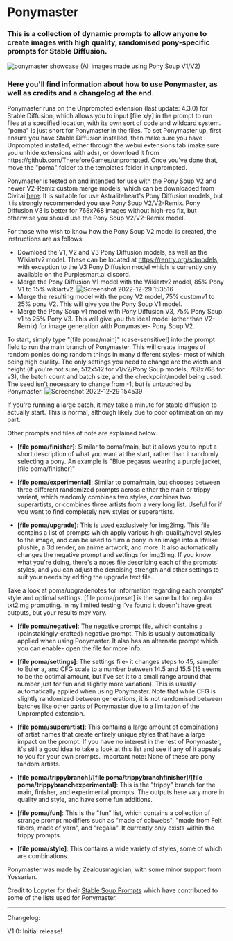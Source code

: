 # Ponymaster
### This is a collection of dynamic prompts to allow anyone to create images with high quality, randomised pony-specific prompts for Stable Diffusion.

![ponymaster showcase](https://user-images.githubusercontent.com/87048928/209909083-167e30bb-07bc-4221-bc27-6db703edafd7.png)
(All images made using Pony Soup V1/V2)

### Here you'll find information about how to use Ponymaster, as well as credits and a changelog at the end.

Ponymaster runs on the Unprompted extension (last update: 4.3.0) for Stable Diffusion, which allows you to input [file x/y] in the prompt to run files at a specified location, with its own sort of code and wildcard system. "poma" is just short for Ponymaster in the files.
To set Ponymaster up, first ensure you have Stable Diffusion installed, then make sure you have Unprompted installed, either through the webui extensions tab (make sure you unhide extensions with ads), or download it from https://github.com/ThereforeGames/unprompted. Once you've done that, move the "poma" folder to the templates folder in unprompted.

Ponymaster is tested on and intended for use with the Pony Soup V2 and newer V2-Remix custom merge models, which can be downloaded from Civitai [here](https://civitai.com/models/20852/pony-soup). It is suitable for use Astraliteheart's Pony Diffusion models, but it is strongly recommended you use Pony Soup V2/V2-Remix. Pony Diffusion V3 is better for 768x768 images without high-res fix, but otherwise you should use the Pony Soup V2/V2-Remix model.

For those who wish to know how the Pony Soup V2 model is created, the instructions are as follows:
- Download the V1, V2 and V3 Pony Diffusion models, as well as the Wikiartv2 model. These can be located at https://rentry.org/sdmodels, with exception to the V3 Pony Diffusion model which is currently only available on the Purplesmart.ai discord.
- Merge the Pony Diffusion V1 model with the Wikiartv2 model, 85% Pony V1 to 15% wikiartv2.
![Screenshot 2022-12-29 153516](https://user-images.githubusercontent.com/87048928/209904369-a5400719-51a9-4390-a308-3a8368b70fe5.png)
- Merge the resulting model with the pony V2 model, 75% customv1 to 25% pony V2. This will give you the Pony Soup V1 model.
- Merge the Pony Soup v1 model with Pony Diffusion V3, 75% Pony Soup v1 to 25% Pony V3. This will give you the ideal model (other than V2-Remix) for image generation with Ponymaster- Pony Soup V2.

To start, simply type "[file poma/main]" (case-sensitive!) into the prompt field to run the main branch of Ponymaster. This will create images of random ponies doing random things in many different styles- most of which being high quality. The only settings you need to change are the width and height (if you're not sure, 512x512 for v1/v2/Pony Soup models, 768x768 for v3), the batch count and batch size, and the checkpoint/model being used. The seed isn't necessary to change from -1, but is untouched by Ponymaster.
![Screenshot 2022-12-29 154539](https://user-images.githubusercontent.com/87048928/209904582-4cac7a2a-2314-4b80-80cd-710084b0aad2.png)

If you're running a large batch, it may take a minute for stable diffusion to actually start. This is normal, although likely due to poor optimisation on my part.

Other prompts and files of note are explained below.

- **[file poma/finisher]**: Similar to poma/main, but it allows you to input a short description of what you want at the start, rather than it randomly selecting a pony. An example is "Blue pegasus wearing a purple jacket, [file poma/finisher]"

- **[file poma/experimental]**: Similar to poma/main, but chooses between three different randomized prompts across either the main or trippy variant, which randomly combines two styles, combines two superartists, or combines three artists from a very long list. Useful for if you want to find completely new styles or superartists.

- **[file poma/upgrade]**: This is used exclusively for img2img. This file contains a list of prompts which apply various high-quality/novel styles to the image, and can be used to turn a pony in an image into a lifelike plushie, a 3d render, an anime artwork, and more. It also automatically changes the negative prompt and settings for img2img. If you know what you're doing, there's a notes file describing each of the prompts' styles, and you can adjust the denoising strength and other settings to suit your needs by editing the upgrade text file.

Take a look at poma/upgradenotes for information regarding each prompts' style and optimal settings.
[file poma/preset] is the same but for regular txt2img prompting. In my limited testing I've found it doesn't have great outputs, but your results may vary.

- **[file poma/negative]**: The negative prompt file, which contains a (painstakingly-crafted) negative prompt. This is usually automatically applied when using Ponymaster. It also has an alternate prompt which you can enable- open the file for more info.

- **[file poma/settings]**: The settings file- it changes steps to 45, sampler to Euler a, and CFG scale to a number between 14.5 and 15.5 (15 seems to be the optimal amount, but I've set it to a small range around that number just for fun and slightly more variation). This is usually automatically applied when using Ponymaster. Note that while CFG is slightly randomized between generations, it is not randomised between batches like other parts of Ponymaster due to a limitation of the Unprompted extension.

- **[file poma/superartist]**: This contains a large amount of combinations of artist names that create entirely unique styles that have a large impact on the prompt. If you have no interest in the rest of Ponymaster, it's still a good idea to take a look at this list and see if any of it appeals to you for your own prompts. Important note: None of these are pony fandom artists.

- **[file poma/trippybranch]/[file poma/trippybranchfinisher]/[file poma/trippybranchexperimental]**: This is the "trippy" branch for the main, finisher, and experimental prompts. The outputs here vary more in quality and style, and have some fun additions.

- **[file poma/fun]**: This is the "fun" list, which contains a collection of strange prompt modifiers such as "made of cobwebs", "made from Felt fibers, made of yarn", and "regalia". It currently only exists within the trippy prompts.

- **[file poma/style]**: This contains a wide variety of styles, some of which are combinations.


Ponymaster was made by Zealousmagician, with some minor support from Yossarian.

Credit to Lopyter for their [Stable Soup Prompts](https://github.com/Lopyter/stable-soup-prompts) which have contributed to some of the lists used for Ponymaster.

---------------------------------------
Changelog:

V1.0: Initial release!
